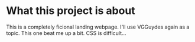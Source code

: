 # What this project is about
This is a completely ficional landing webpage. I'll use VGGuydes again as a topic.
This one beat me up a bit. CSS is difficult...
